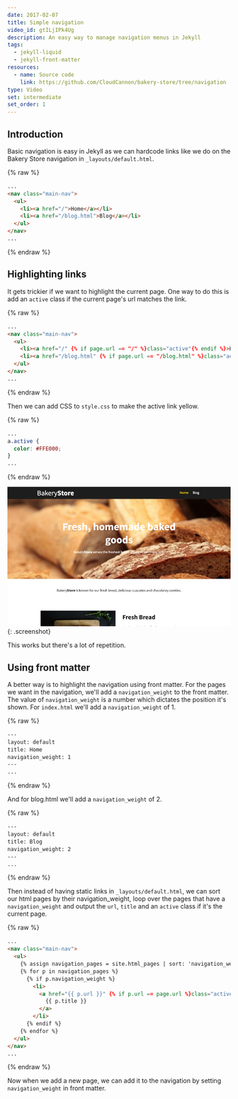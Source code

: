 ```yaml
---
date: 2017-02-07
title: Simple navigation
video_id: gtILjIPk4Ug
description: An easy way to manage navigation menus in Jekyll
tags:
  - jekyll-liquid
  - jekyll-front-matter
resources:
  - name: Source code
    link: https://github.com/CloudCannon/bakery-store/tree/navigation
type: Video
set: intermediate
set_order: 1
---
```

## Introduction

Basic navigation is easy in Jekyll as we can hardcode links like we do on the Bakery Store navigation in `_layouts/default.html`.

{% raw %}
~~~html
...
<nav class="main-nav">
  <ul>
    <li><a href="/">Home</a></li>
    <li><a href="/blog.html">Blog</a></li>
  </ul>
</nav>
...
~~~
{% endraw %}

## Highlighting links

It gets trickier if we want to highlight the current page. One way to do this is add an `active` class if the current page's url matches the link.

{% raw %}
~~~html
...
<nav class="main-nav">
  <ul>
    <li><a href="/" {% if page.url == "/" %}class="active"{% endif %}>Home</a></li>
    <li><a href="/blog.html" {% if page.url == "/blog.html" %}class="active"{% endif %}>Blog</a></li>
  </ul>
</nav>
...
~~~
{% endraw %}

Then we can add CSS to `style.css` to make the active link yellow.

{% raw %}
~~~css
...
a.active {
  color: #FFE000;
}
...
~~~
{% endraw %}

![Highlighted Link](/images/tutorials/navigation/highlighted-link.png){: .screenshot}


This works but there's a lot of repetition.

## Using front matter

A better way is to highlight the navigation using front matter. For the pages we want in the navigation, we'll add a `navigation_weight` to the front matter. The value of `navigation_weight` is a number which dictates the position it's shown. For `index.html` we'll add a `navigation_weight` of 1.

{% raw %}
~~~html
---
layout: default
title: Home
navigation_weight: 1
---
...
~~~
{% endraw %}

And for blog.html we'll add a `navigation_weight` of 2.

{% raw %}
~~~html
---
layout: default
title: Blog
navigation_weight: 2
---
...
~~~
{% endraw %}

Then instead of having static links in `_layouts/default.html`, we can sort our html pages by their navigation_weight, loop over the pages that have a `navigation_weight` and output the `url`, `title` and an `active` class if it's the current page.

{% raw %}
~~~html
...
<nav class="main-nav">
  <ul>
    {% assign navigation_pages = site.html_pages | sort: 'navigation_weight' %}
    {% for p in navigation_pages %}
      {% if p.navigation_weight %}
        <li>
          <a href="{{ p.url }}" {% if p.url == page.url %}class="active"{% endif %}>
            {{ p.title }}
          </a>
        </li>
      {% endif %}
    {% endfor %}
  </ul>
</nav>
...
~~~
{% endraw %}

Now when we add a new page, we can add it to the navigation by setting `navigation_weight` in front matter.
